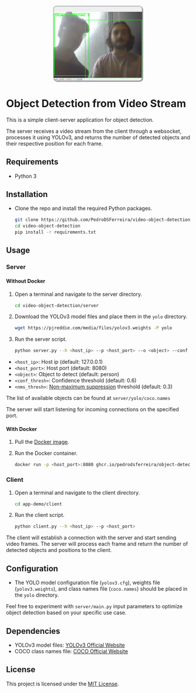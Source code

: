 <div align="center">
  <img src="demo.png" align="center" style="width: 50%" />
</div>

# Object Detection from Video Stream

This is a simple client-server application for object detection.

The server receives a video stream from the client through a websocket, processes it using YOLOv3, and returns the number of detected objects and their respective position for each frame.

## Requirements

- Python 3

## Installation

- Clone the repo and install the required Python packages.

  ```bash
  git clone https://github.com/PedroDSFerreira/video-object-detection.git
  cd video-object-detection
  pip install -r requirements.txt
  ```

## Usage

### Server

#### Without Docker

1. Open a terminal and navigate to the server directory.

   ```bash
   cd video-object-detection/server
   ```

2. Download the YOLOv3 model files and place them in the `yolo` directory.

   ```bash
   wget https://pjreddie.com/media/files/yolov3.weights -P yolo
   ```

3. Run the server script.

   ```bash
   python server.py --h <host_ip> --p <host_port> --o <object> --conf <conf_thresh> --nms <nms_thresh>
   ```

- `<host_ip>`: Host ip (default: 127.0.0.1)
- `<host_port>`: Host port (default: 8080)
- `<object>`: Object to detect (default: person)
- `<conf_thresh>`: Confidence threshold (default: 0.6)
- `<nms_thresh>`: [Non-maximum suppression](https://www.tasq.ai/glossary/non-maximum-suppression/) threshold (default: 0.3)

The list of available objects can be found at `server/yolo/coco.names`

The server will start listening for incoming connections on the specified port.

#### With Docker

1. Pull the [Docker image](https://github.com/PedroDSFerreira/video-object-detection/pkgs/container/object-detection-server).

2. Run the Docker container.

   ```bash
   docker run -p <host_port>:8080 ghcr.io/pedrodsferreira/object-detection-server
   ```

### Client

1. Open a terminal and navigate to the client directory.

   ```bash
   cd app-demo/client
   ```

2. Run the client script.

   ```bash
   python client.py --h <host_ip> --p <host_port>
   ```

The client will establish a connection with the server and start sending video frames. The server will process each frame and return the number of detected objects and positions to the client.

## Configuration

- The YOLO model configuration file (`yolov3.cfg`), weights file (`yolov3.weights`), and class names file (`coco.names`) should be placed in the `yolo` directory.

Feel free to experiment with `server/main.py` input parameters to optimize object detection based on your specific use case.

## Dependencies

- YOLOv3 model files: [YOLOv3 Official Website](https://pjreddie.com/darknet/yolo/)
- COCO class names file: [COCO Official Website](https://cocodataset.org/#home)

## License

This project is licensed under the [MIT License](LICENSE).
